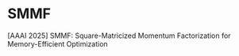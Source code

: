 # SMMF
[AAAI 2025] SMMF: Square-Matricized Momentum Factorization for Memory-Efficient Optimization
